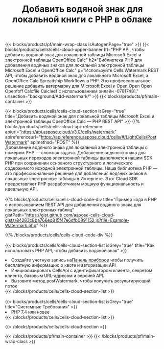 ﻿---
title:  Добавить водяной знак для локальной книги с PHP в облаке
description:  Облачные API и SDK для добавления водяных знаков для Microsoft Excel и OpenOffice Calc с PHP. Добавление водяных знаков для локальных электронных таблиц с помощью Cells Cloud API SDK для PHP.
url: /ru/php/background/add-watermark/
---
{{< blocks/products/pf/main-wrap-class isAutogenPage="true" >}}
{{< blocks/products/cells/cells-cloud-upper-banner h1="PHP API, чтобы добавить водяной знак для локальной таблицы Microsoft Excel и электронной таблицы OpenOffice Calc" h2="Библиотека PHP для добавления водяных знаков для локальной электронной таблицы Microsoft Excel и OpenOffice Calc" p="Используйте Cells Watermark REST API, чтобы добавить водяной знак для локального Microsoft Excel, а OpenOffice Calc Spreadship Workflows в PHP. Это профессиональное решение добавить ватермарку для Microsoft Excel и Open Open Open Openfoff Calcfile Calcleef с использованием онлайн -07617481." urlsection="background/Add-watermark/" >}}
{{< blocks/products/pf/main-container >}}

{{< blocks/products/cells/cells-cloud-section isGrey="true" title="Добавить водяной знак для локальной таблицы Microsoft Excel и электронной таблицы OpenOffice Calc — PHP REST API" >}}
{{% blocks/products/cells/cells-cloud-api-reference apiurl="https://api.aspose.cloud/v3.0/cells/watermark" apireferenceurl="https://apireference.aspose.cloud/cells/#/LightCells/PostWatermark" apimethod="POST" %}}
<br/>
Добавление водяного знака для локальной электронной таблицы с номером PHP — сложная задача. Добавление водяного знака для локальных переходов электронной таблицы выполняется нашим SDK PHP при сохранении основного структурного и логического содержимого исходной электронной таблицы. Наша библиотека PHP — это профессиональное решение для добавления водяных знаков в локальные электронные таблицы в Интернете. Этот Cloud SDK предоставляет PHP разработчикам мощную функциональность и идеальную API.
<br/>
<br/>
{{% blocks/products/cells/cells-cloud-code-div title="Пример кода в PHP с использованием REST API для добавления водяного знака для локальных электронных таблиц" gistPath="https://gist.github.com/aspose-cells-cloud-gists/84283c8ba766ed815f47e6dfb0891152.js?file=Example-Watermark.php" %}}
  
{{% /blocks/products/cells/cells-cloud-code-div %}}
<br/>
<br/>
{{< blocks/products/cells/cells-cloud-section-list isGrey="true" title="Как использовать PHP API, чтобы добавить водяной знак" >}}
<li> Создайте учетную запись на<a href="https://dashboard.aspose.cloud/">Панель приборов</a> чтобы получить бесплатную информацию о квоте и авторизации API</li>
<li>Инициализировать CellsApi с идентификатором клиента, секретом клиента, базовым URL-адресом и версией API.</li>
<li>Вызовите метод postWatermark, чтобы получить результирующий поток</li>
{{< /blocks/products/cells/cells-cloud-section-list >}}
<br/>
<br/>
{{< blocks/products/cells/cells-cloud-section-list isGrey="true" title="Системные Требования" >}}
<li>PHP 7.4 или новее</li>
{{< /blocks/products/cells/cells-cloud-section-list >}}

{{< /blocks/products/cells/cells-cloud-section >}}

{{< /blocks/products/pf/main-container >}}
{{< /blocks/products/pf/main-wrap-class >}}
